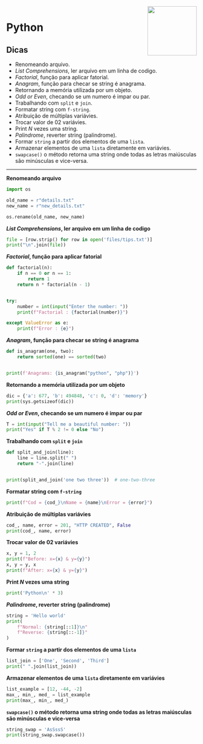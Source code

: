 <img src="https://i.ibb.co/M6nBBb0/mascote.png" align="right" width="130">

# Python

## Dicas

- Renomeando arquivo.
- _List Comprehensions_, ler arquivo em um linha de codigo.
- _Factorial_, função para aplicar fatorial.
- _Anagram_, função para checar se string é anagrama.
- Retornando a memória utilizada por um objeto.
- _Odd or Even_, checando se um numero é impar ou par.
- Trabalhando com `split` e `join`.
- Formatar string com `f-string`.
- Atribuição de múltiplas variávies.
- Trocar valor de 02 variávies.
- Print _N_ vezes uma string.
- _Palindrome_, reverter string (palindrome).
- Formar `string` a partir dos elementos de uma `lista`.
- Armazenar elementos de uma `lista` diretamente em variávies.
- `swapcase()` o método retorna uma string onde todas as letras maiúsculas são minúsculas e vice-versa.

---

**Renomeando arquivo**

```python
import os

old_name = r"details.txt"
new_name = r"new_details.txt"

os.rename(old_name, new_name)
```

**_List Comprehensions_, ler arquivo em um linha de codigo**

```python
file = [row.strip() for row in open('files/tips.txt')]
print("\n".join(file))
```

**_Factorial_, função para aplicar fatorial**

```python
def factorial(n):
    if n == 0 or n == 1:
        return 1
    return n * factorial(n - 1)


try:
    number = int(input("Enter the number: "))
    print(f"Factorial : {factorial(number)}")

except ValueError as e:
    print(f"Error : {e}")
```

**_Anagram_, função para checar se string é anagrama**

```python
def is_anagram(one, two):
    return sorted(one) == sorted(two)


print(f'Anagrams: {is_anagram("python", "php")}')
```

**Retornando a memória utilizada por um objeto**

```python
dic = {'a': 677, 'b': 494848, 'c': 0, 'd': 'memory'}
print(sys.getsizeof(dic))
```

**_Odd or Even_, checando se um numero é impar ou par**

```python
T = int(input("Tell me a beautiful number: "))
print("Yes" if T % 2 != 0 else "No")
```

**Trabalhando com `split` e `join`**

```python
def split_and_join(line):
    line = line.split(" ")
    return "-".join(line)


print(split_and_join('one two three'))  # one-two-three
```

**Formatar string com `f-string`**

```python
print(f"Cod = {cod_}\nName = {name}\nError = {error}")
```

**Atribuição de múltiplas variávies**

```python
cod_, name, error = 201, "HTTP CREATED", False
print(cod_, name, error)
```

**Trocar valor de 02 variávies**

```python
x, y = 1, 2
print(f"Before: x={x} & y={y}")
x, y = y, x
print(f"After: x={x} & y={y}")
```

**Print _N_ vezes uma string**

```python
print('Python\n' * 3)
```

**_Palindrome_, reverter string (palindrome)**

```python
string = 'Hello world'
print(
    f"Normal: {string[::1]}\n"
    f"Reverse: {string[::-1]}"
)
```

**Formar `string` a partir dos elementos de uma `lista`**

```python
list_join = ['One', 'Second', 'Third']
print(" ".join(list_join))
```

**Armazenar elementos de uma `lista` diretamente em variávies**

```python
list_example = [12, -44, -2]
max_, min_, med_ = list_example
print(max_, min_, med_)
```

**`swapcase()` o método retorna uma string onde todas as letras maiúsculas são minúsculas e vice-versa**

```python
string_swap = 'AsSssS'
print(string_swap.swapcase())
```
